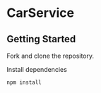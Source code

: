 # CarService

## Getting Started

Fork and clone the repository.

Install dependencies

`npm install`

